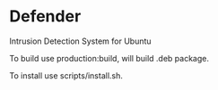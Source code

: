 # Defender
Intrusion Detection System for Ubuntu

To build use production:build, will build .deb package.

To install use scripts/install.sh.
